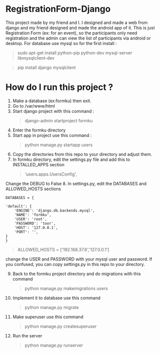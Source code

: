 # RegistrationForm-Django
This project made by my friend and I. I designed and made a web from django and my friend designed and made the android app of it. This is just Registration Form (ex: for an event), so the participants only need registration and the admin can view the list of participants via android or desktop. For database use mysql so for the first install :
> sudo apt-get install python-pip python-dev mysql-server libmysqlclient-dev

> pip install django mysqlclient

# How do I run this project ?
1. Make a database (ex:formku) then exit.
2. Go to /var/www/html
3. Start django project with this command :
    > django-admin startproject formku
4. Enter the formku directory
5. Start app in project use this command :
    > python manage.py startapp users
6. Copy the directories from this repo to your directory and adjust them.
7. In formku directory, edit the settings.py file and add this to INSTALLED_APPS section
    > 'users.apps.UsersConfig',
    
Change the DEBUG to False
8. In settings.py, edit the DATABASES and ALLOWED_HOSTS sections

    DATABASES = {
    
    'default': {
        'ENGINE': 'django.db.backends.mysql',
        'NAME': 'formku',
        'USER': 'root',
        'PASSWORD': 'toor',
        'HOST': '127.0.0.1',
        'PORT': '',
    }
    }
    
    
> ALLOWED_HOSTS = ['192.168.37.6','127.0.0.1']
    
change the USER and PASSWORD with your mysql user and password. If you confused, you can copy settings.py in this repo to your directory.

9. Back to the formku project directory and do migrations with this command
    > python manage.py makemigrations users
10. Implement it to database use this command
    > python manage.py migrate
11. Make superuser use this command
    > python manage.py createsuperuser
12. Run the server 
    > python manage.py runserver
